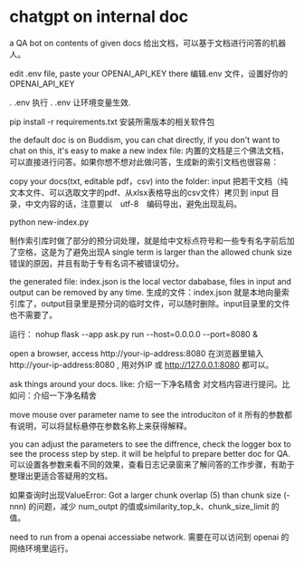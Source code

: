 # chatgpt on internal doc
 a QA bot on contents of given docs
给出文档，可以基于文档进行问答的机器人。

edit .env file, paste your OPENAI_API_KEY there
编辑.env 文件，设置好你的OPENAI_API_KEY

. .env
执行 . .env 让环境变量生效.

pip install -r requirements.txt
安装所需版本的相关软件包

the default doc is on Buddism, you can chat directly, if you don't want to chat on this, it's easy to make a new index file:
内置的文档是三个佛法文档，可以直接进行问答。如果你想不想对此做问答，生成新的索引文档也很容易：

copy your docs(txt, editable pdf，csv) into the folder: input
把若干文档（纯文本文件、可以选取文字的pdf、从xlsx表格导出的csv文件）拷贝到 input 目录，中文内容的话，注意要以　utf-8　编码导出，避免出现乱码。

python new-index.py

制作索引库时做了部分的预分词处理，就是给中文标点符号和一些专有名字前后加了空格，这是为了避免出现A single term is larger than the allowed chunk size错误的原因，并且有助于专有名词不被错误切分。

the generated file: index.json is the local vector dababase, files in input and output can be removed by any time.
生成的文件：index.json 就是本地向量索引库了，output目录里是预分词的临时文件，可以随时删除。input目录里的文件也不需要了。

运行：
nohup flask --app ask.py run --host=0.0.0.0 --port=8080 &

open a browser, access http://your-ip-address:8080
在浏览器里输入 http://your-ip-address:8080 , 用对外IP 或 http://127.0.0.1:8080 都可以。

ask things around your docs. like: 介绍一下净名精舍
对文档内容进行提问。比如问：介绍一下净名精舍

move mouse over parameter name to see the introduciton of it
所有的参数都有说明，可以将鼠标悬停在参数名称上来获得解释。

you can adjust the parameters to see the diffrence, check the logger box to see the process step by step. it will be helpful to prepare better doc for QA.
可以设置各参数来看不同的效果，查看日志记录窗来了解问答的工作步骤，有助于整理出更适合答疑用的文档。

如果查询时出现ValueError: Got a larger chunk overlap (5) than chunk size (-nnn) 的问题，减少 num_outpt 的值或similarity_top_k、chunk_size_limit 的值。

need to run from a openai accessiabe network.
需要在可以访问到 openai 的网络环境里运行。
